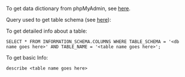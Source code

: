 To get data dictionary from phpMyAdmin, see <a href="https://dataedo.com/kb/tools/phpmyadmin/how-to-create-data-dictionary#:~:text=PhpMyAdmin%20allows%20you%20to%20export,documentation%20in%20an%20HTML%20page.">here</a>.

Query used to get table schema (see <a href="https://electrictoolbox.com/mysql-table-structure-information-schema/#:~:text=Using%20the%20INFORMATION%20SCHEMA&text=SELECT%20*%20FROM%20INFORMATION_SCHEMA.,each%20row%20from%20the%20query.">here</a>):

To get detailed info about a table:
```
SELECT * FROM INFORMATION_SCHEMA.COLUMNS WHERE TABLE_SCHEMA = '<db name goes here>' AND TABLE_NAME = '<table name goes here>';
```

To get basic Info: 
```
describe <table name goes here>
```
